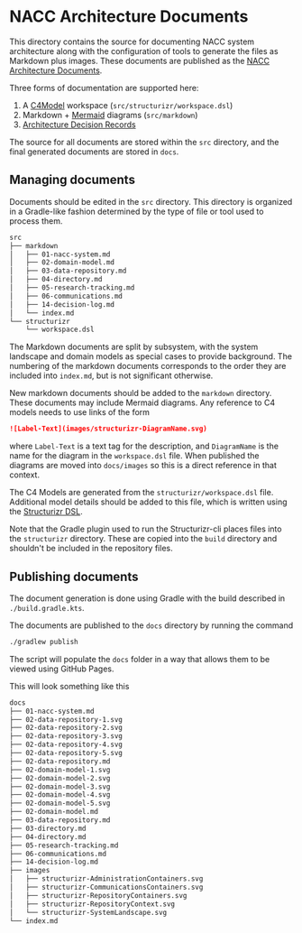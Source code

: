 # NACC Architecture Documents

This directory contains the source for documenting NACC system architecture along with the configuration of tools to generate the files as Markdown plus images.
These documents are published as the [NACC Architecture Documents](https://naccdata.github.io/system-design).

Three forms of documentation are supported here:

1. A [C4Model](https://c4model.com) workspace (`src/structurizr/workspace.dsl`)
2. Markdown + [Mermaid](https://mermaid-js.github.io/mermaid/#/) diagrams (`src/markdown`)
3. [Architecture Decision Records](https://cognitect.com/blog/2011/11/15/documenting-architecture-decisions)

The source for all documents are stored within the `src` directory, and the final generated documents are stored in `docs`.

## Managing documents


Documents should be edited in the `src` directory.
This directory is organized in a Gradle-like fashion determined by the type of file or tool used to process them.

```bash
src
├── markdown
│   ├── 01-nacc-system.md
│   ├── 02-domain-model.md
│   ├── 03-data-repository.md
│   ├── 04-directory.md
│   ├── 05-research-tracking.md
│   ├── 06-communications.md
│   ├── 14-decision-log.md
│   └── index.md
└── structurizr
    └── workspace.dsl
```

The Markdown documents are split by subsystem, with the system landscape and domain models as special cases to provide background.
The numbering of the markdown documents corresponds to the order they are included into `index.md`, but is not significant otherwise.

New markdown documents should be added to the `markdown` directory.
These documents may include Mermaid diagrams.
Any reference to C4 models needs to use links of the form
```markdown
![Label-Text](images/structurizr-DiagramName.svg)
```
where `Label-Text` is a text tag for the description, and `DiagramName` is the name for the diagram in the `workspace.dsl` file.
When published the diagrams are moved into `docs/images` so this is a direct reference in that context.

The C4 Models are generated from the `structurizr/workspace.dsl` file.
Additional model details should be added to this file, which is written using the [Structurizr DSL](https://structurizr.com/dsl).

Note that the Gradle plugin used to run the Structurizr-cli places files into the `structurizr` directory.
These are copied into the `build` directory and shouldn't be included in the repository files.

## Publishing documents

The document generation is done using Gradle with the build described in `./build.gradle.kts`.

The documents are published to the `docs` directory by running the command

```bash
./gradlew publish
```

The script will populate the `docs` folder in a way that allows them to be viewed using GitHub Pages.

This will look something like this

```bash
docs
├── 01-nacc-system.md
├── 02-data-repository-1.svg
├── 02-data-repository-2.svg
├── 02-data-repository-3.svg
├── 02-data-repository-4.svg
├── 02-data-repository-5.svg
├── 02-data-repository.md
├── 02-domain-model-1.svg
├── 02-domain-model-2.svg
├── 02-domain-model-3.svg
├── 02-domain-model-4.svg
├── 02-domain-model-5.svg
├── 02-domain-model.md
├── 03-data-repository.md
├── 03-directory.md
├── 04-directory.md
├── 05-research-tracking.md
├── 06-communications.md
├── 14-decision-log.md
├── images
│   ├── structurizr-AdministrationContainers.svg
│   ├── structurizr-CommunicationsContainers.svg
│   ├── structurizr-RepositoryContainers.svg
│   ├── structurizr-RepositoryContext.svg
│   └── structurizr-SystemLandscape.svg
└── index.md
```


